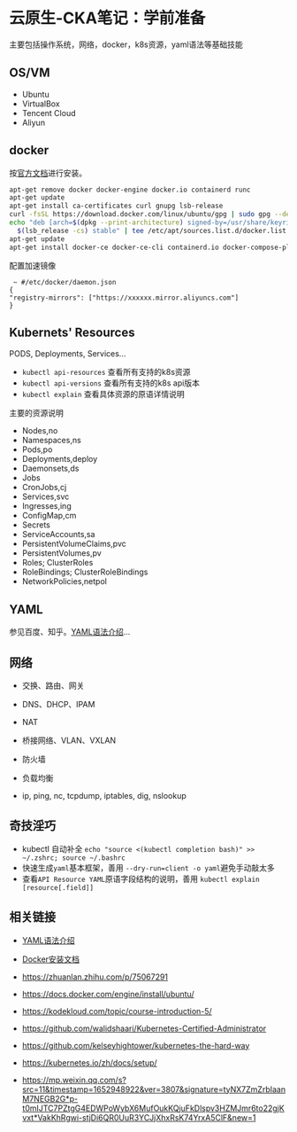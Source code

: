 # 云原生-CKA笔记：学前准备

主要包括操作系统，网络，docker，k8s资源，yaml语法等基础技能

## OS/VM

* Ubuntu
* VirtualBox
* Tencent Cloud
* Aliyun

## docker

按[官方文档](https://docs.docker.com/engine/install/ubuntu/)进行安装。

```bash
apt-get remove docker docker-engine docker.io containerd runc
apt-get update
apt-get install ca-certificates curl gnupg lsb-release
curl -fsSL https://download.docker.com/linux/ubuntu/gpg | sudo gpg --dearmor -o /usr/share/keyrings/docker-archive-keyring.gpg
echo "deb [arch=$(dpkg --print-architecture) signed-by=/usr/share/keyrings/docker-archive-keyring.gpg] https://download.docker.com/linux/ubuntu \
  $(lsb_release -cs) stable" | tee /etc/apt/sources.list.d/docker.list > /dev/null
apt-get update
apt-get install docker-ce docker-ce-cli containerd.io docker-compose-plugin
```

配置加速镜像
```
 ~ #/etc/docker/daemon.json
{
"registry-mirrors": ["https://xxxxxx.mirror.aliyuncs.com"]
}
```

## Kubernets' Resources

PODS, Deployments, Services...

* `kubectl api-resources` 查看所有支持的k8s资源
* `kubectl api-versions` 查看所有支持的k8s api版本
* `kubectl explain` 查看具体资源的原语详情说明

主要的资源说明

* Nodes,no
* Namespaces,ns
* Pods,po
* Deployments,deploy
* Daemonsets,ds
* Jobs
* CronJobs,cj
* Services,svc
* Ingresses,ing
* ConfigMap,cm
* Secrets
* ServiceAccounts,sa
* PersistentVolumeClaims,pvc
* PersistentVolumes,pv
* Roles; ClusterRoles
* RoleBindings; ClusterRoleBindings
* NetworkPolicies,netpol

## YAML

参见百度、知乎。[YAML语法介绍](https://zhuanlan.zhihu.com/p/75067291)...


## 网络

* 交换、路由、网关
* DNS、DHCP、IPAM
* NAT
* 桥接网络、VLAN、VXLAN
* 防火墙
* 负载均衡

* ip, ping, nc, tcpdump, iptables, dig, nslookup


## 奇技淫巧

* kubectl 自动补全 `echo "source <(kubectl completion bash)" >> ~/.zshrc; source ~/.bashrc`
* 快速生成`yaml`基本框架，善用 `--dry-run=client -o yaml`避免手动敲太多
* 查看`API Resource YAML`原语字段结构的说明，善用 `kubectl explain [resource[.field]]`


## 相关链接

* [YAML语法介绍](https://zhuanlan.zhihu.com/p/75067291)
* [Docker安装文档](https://docs.docker.com/engine/install/ubuntu/)


* https://zhuanlan.zhihu.com/p/75067291
* https://docs.docker.com/engine/install/ubuntu/


* https://kodekloud.com/topic/course-introduction-5/
* https://github.com/walidshaari/Kubernetes-Certified-Administrator
* https://github.com/kelseyhightower/kubernetes-the-hard-way
* https://kubernetes.io/zh/docs/setup/
* https://mp.weixin.qq.com/s?src=11&timestamp=1652948922&ver=3807&signature=tyNX7ZmZrbIaanM7NEGB2G*p-t0mIJTC7PZtgG4EDWPoWybX6MufOukKQjuFkDlspv3HZMJmr6to22gjKvxt*VakKhRgwi-stjDi6QR0UuR3YCJjXhxRsK74YrxA5ClF&new=1
